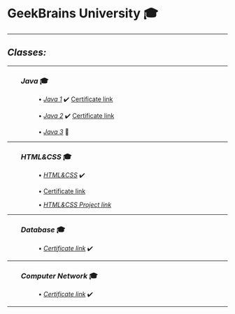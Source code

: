 # GeekBrains University :mortar_board:
___

## *Classes:*

---

### &nbsp; &nbsp; &nbsp; &nbsp; *Java* :mortar_board:

&nbsp; &nbsp; &nbsp; &nbsp; &nbsp; &nbsp; &nbsp; &nbsp; &nbsp; • *[Java 1](src/main/java/Java1/)* :heavy_check_mark: [Certificate link](https://geekbrains.ru/certificates/1132651.en)

&nbsp; &nbsp; &nbsp; &nbsp; &nbsp; &nbsp; &nbsp; &nbsp; &nbsp; • *[Java 2](src/main/java/Java2/)* :heavy_check_mark: [Certificate link](https://geekbrains.ru/certificates/1182191.en)

&nbsp; &nbsp; &nbsp; &nbsp; &nbsp; &nbsp; &nbsp; &nbsp; &nbsp; • *[Java 3](src/main/java/Java2/)* :bullettrain_side:

---

### &nbsp; &nbsp; &nbsp; &nbsp; *HTML&CSS* :mortar_board:

&nbsp; &nbsp; &nbsp; &nbsp; &nbsp; &nbsp; &nbsp; &nbsp; &nbsp; • *[HTML&CSS](HTML&CSS/)* :heavy_check_mark:

&nbsp; &nbsp; &nbsp; &nbsp; &nbsp; &nbsp; &nbsp; &nbsp; &nbsp; • [Certificate link](https://geekbrains.ru/certificates/1177908.en)

&nbsp; &nbsp; &nbsp; &nbsp; &nbsp; &nbsp; &nbsp; &nbsp; &nbsp; • *[HTML&CSS Project link](https://vladislav-port.000webhostapp.com/index.html)*

---

### &nbsp; &nbsp; &nbsp; &nbsp; *Database* :mortar_board:

&nbsp; &nbsp; &nbsp; &nbsp; &nbsp; &nbsp; &nbsp; &nbsp; &nbsp; • *[Certificate link](https://geekbrains.ru/certificates/1099906.en)* :heavy_check_mark:

---

### &nbsp; &nbsp; &nbsp; &nbsp; *Computer Network* :mortar_board:

&nbsp; &nbsp; &nbsp; &nbsp; &nbsp; &nbsp; &nbsp; &nbsp; &nbsp; • *[Certificate link](https://geekbrains.ru/certificates/1149752.en)* :heavy_check_mark:

---

